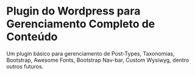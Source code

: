 Plugin do Wordpress para Gerenciamento Completo de Conteúdo
===============

Um plugin básico para gerenciamento de Post-Types, Taxonomias, Bootstrap, Awesome Fonts, Bootstrap Nav-bar, Custom Wysiwyg, dentro outros futuros.
